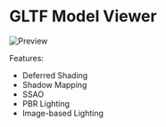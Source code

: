 # GLTF Model Viewer

![Preview](assets/preview.png)

Features:
- Deferred Shading
- Shadow Mapping
- SSAO
- PBR Lighting
- Image-based Lighting
